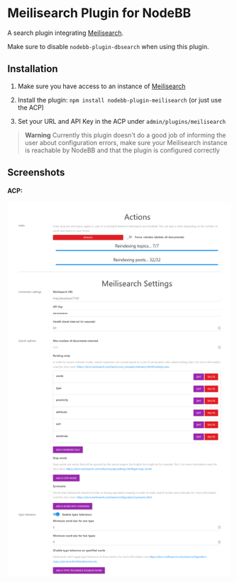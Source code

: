 # Meilisearch Plugin for NodeBB

A search plugin integrating [Meilisearch](https://www.meilisearch.com/).

Make sure to disable `nodebb-plugin-dbsearch` when using this plugin.

## Installation

1. Make sure you have access to an instance of [Meilisearch](https://www.meilisearch.com/)

2. Install the plugin: `npm install nodebb-plugin-meilisearch` (or just use the ACP)

3. Set your URL and API Key in the ACP under `admin/plugins/meilisearch`

> **Warning**
> Currently this plugin doesn't do a good job of informing the user about configuration errors, make sure your Meilisearch instance is reachable by NodeBB and that the plugin is configured correctly

## Screenshots

#### ACP:

![Settings screenshot](settings-screenshot.png)
